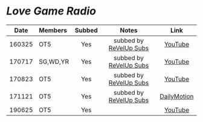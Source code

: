 # _Love Game Radio_

|  Date  | Members  | Subbed |             Notes              |                           Link                           |
|:------:|:---------|:------:|:------------------------------:|:--------------------------------------------------------:|
| 160325 | OT5      |  Yes   | subbed by [ReVelUp Subs][rvus] |         [YouTube](https://youtu.be/g0cIG9CU_fE)          |
| 170717 | SG,WD,YR |  Yes   | subbed by [ReVelUp Subs][rvus] |         [YouTube](https://youtu.be/XIYg_fTakes)          |
| 170823 | OT5      |  Yes   | subbed by [ReVelUp Subs][rvus] |         [YouTube](https://youtu.be/WNZazbiIPNU)          |
| 171121 | OT5      |  Yes   | subbed by [ReVelUp Subs][rvus] | [DailyMotion](https://www.dailymotion.com/video/x6rybw9) |
| 190625 | OT5      |  Yes   |                                |         [YouTube](https://youtu.be/lY-SlfyTMXE)          |

[rvus]:https://revelupsubs.com/
